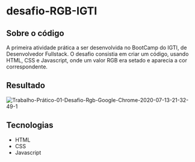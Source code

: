 # desafio-RGB-IGTI
## Sobre o código 
A primeira atividade prática a ser desenvolvida no BootCamp do IGTI, de Desenvolvedor Fullstack. 
O desafio consistia em criar um código, usando HTML, CSS e Javascript, onde um valor RGB era setado e aparecia a cor correspondente.

## Resultado
![Trabalho-Prático-01-Desafio-Rgb-Google-Chrome-2020-07-13-21-32-49-1](https://user-images.githubusercontent.com/39573063/87445945-1174f080-c5cf-11ea-936f-505786ef556a.gif)


## Tecnologias
* HTML
* CSS
* Javascript
